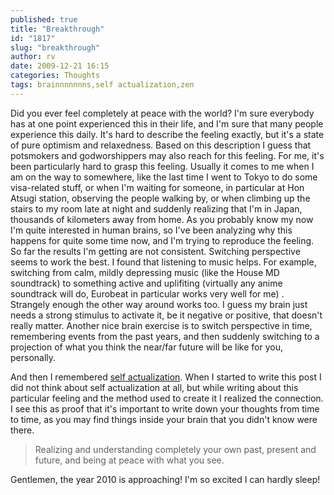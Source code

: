 ```yaml
---
published: true
title: "Breakthrough"
id: "1817"
slug: "breakthrough"
author: rv
date: 2009-12-21 16:15
categories: Thoughts
tags: brainnnnnnns,self actualization,zen
---
```

Did you ever feel completely at peace with the world? I'm sure everybody has at one point experienced this in their life, and I'm sure that many people experience this daily. It's hard to describe the feeling exactly, but it's a state of pure optimism and relaxedness. Based on this description I guess that potsmokers and godworshippers may also reach for this feeling. For me, it's been particularly hard to grasp this feeling. Usually it comes to me when I am on the way to somewhere, like the last time I went to Tokyo to do some visa-related stuff, or when I'm waiting for someone, in particular at Hon Atsugi station, observing the people walking by, or when climbing up the stairs to my room late at night and suddenly realizing that I'm in Japan, thousands of kilometers away from home. As you probably know my now I'm quite interested in human brains, so I've been analyzing why this happens for quite some time now, and I'm trying to reproduce the feeling. So far the results I'm getting are not consistent. Switching perspective seems to work the best. I found that listening to music helps. For example, switching from calm, mildly depressing music (like the House MD soundtrack) to something active and uplifiting (virtually any anime soundtrack will do, Eurobeat in particular works very well for me) . Strangely enough the other way around works too. I guess my brain just needs a strong stimulus to activate it, be it negative or positive, that doesn't really matter. Another nice brain exercise is to switch perspective in time, remembering events from the past years, and then suddenly switching to a projection of what you think the near/far future will be like for you, personally.

And then I remembered <a href="https://en.wikipedia.org/wiki/Self_actualization" target="_blank">self actualization</a>. When I started to write this post I did not think about self actualization at all, but while writing about this particular feeling and the method used to create it I realized the connection. I see this as proof that it's important to write down your thoughts from time to time, as you may find things inside your brain that you didn't know were there.
<blockquote>Realizing and understanding completely your own past, present and future, and being at peace with what you see.</blockquote>
Gentlemen, the year 2010 is approaching! I'm so excited I can hardly sleep!